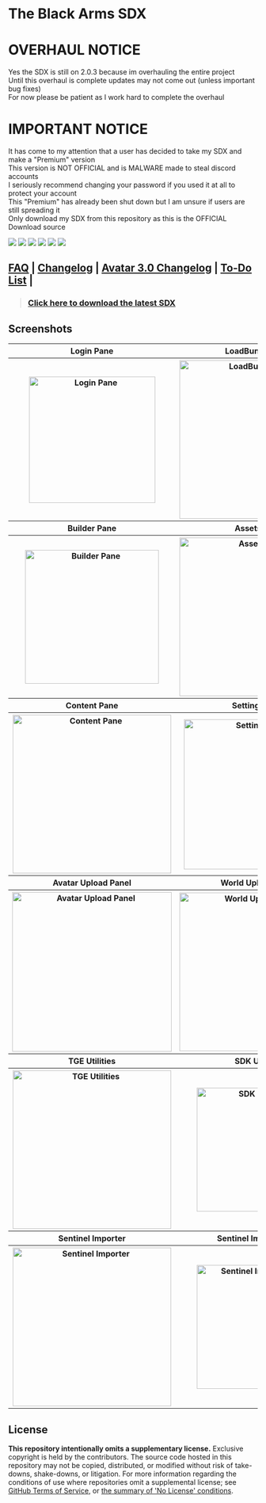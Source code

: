 # The Black Arms SDX  

# OVERHAUL NOTICE 

Yes the SDX is still on 2.0.3 because im overhauling the entire project  
Until this overhaul is complete updates may not come out (unless important bug fixes)  
For now please be patient as I work hard to complete the overhaul  

# IMPORTANT NOTICE  

It has come to my attention that a user has decided to take my SDX and make a "Premium" version  
This version is NOT OFFICIAL and is MALWARE made to steal discord accounts  
I seriously recommend changing your password if you used it at all to protect your account  
This "Premium" has already been shut down but I am unsure if users are still spreading it  
Only download my SDX from this repository as this is the OFFICIAL Download source  

[![](https://img.shields.io/discord/750823059807797260?color=%23000000&label=Dedsec)](https://discord.gg/hEV4yKZ) [![](https://img.shields.io/discord/775516315993636874?color=%23ff0000&label=The%20Black%20Arms)](https://discord.gg/WNYc7x7sBC) [![](https://img.shields.io/badge/The%20Black%20Arms-Guilded-%23F5C400)](https://www.guilded.gg/i/Kk57LVQE) [![](https://img.shields.io/discord/745011216526737438?color=%23ff0000&label=Support%20Server)](https://discord.gg/A9dca3N) [![](https://img.shields.io/discord/657533624052219905?color=%23000000&label=Ministry)](https://discord.gg/ministry) [![](https://img.shields.io/badge/Patreon-Donate-pink)](https://www.patreon.com/PhoenixAceVFX)

## [FAQ](./FAQ.md) | [Changelog](./CHANGELOG.md) | [Avatar 3.0 Changelog](./AVATAR-3.0-CHANGELOG.md) | [To-Do List](./TODO.md) |

> ### [Click here to download the latest SDX](https://github.com/TheBlackArms/TheBlackArmsSDX/releases/latest)

## Screenshots
<table>
  <tr>
    <th>Login Pane</th>
    <th>LoadBundle Pane</th>
  </tr>
  <tr>
    <th><img src="https://raw.githubusercontent.com/TheBlackArms/The-Black-Arms-SDX/master/screenshots/login.png" alt="Login Pane" width="255px" /></th>
    <th><img src="https://raw.githubusercontent.com/TheBlackArms/The-Black-Arms-SDX/master/screenshots/loadbundle.png" alt="LoadBundle Pane" width="320x" /></th>
  </tr>
  <tr>
    <th>Builder Pane</th>
    <th>Assets Pane</th>
  </tr>
  <tr>
    <th><img src="https://raw.githubusercontent.com/TheBlackArms/The-Black-Arms-SDX/master/screenshots/builder.png" alt="Builder Pane" width="270px" /></th>
    <th><img src="https://raw.githubusercontent.com/TheBlackArms/The-Black-Arms-SDX/master/screenshots/assets.png" alt="Assets Pane" width="320px" /></th>
  </tr>
  <tr>
    <th>Content Pane</th>
    <th>Settings Pane</th>
  </tr>
  <tr>
    <th><img src="https://raw.githubusercontent.com/TheBlackArms/The-Black-Arms-SDX/master/screenshots/content.png" alt="Content Pane" width="320px" /></th>
    <th><img src="https://raw.githubusercontent.com/TheBlackArms/The-Black-Arms-SDX/master/screenshots/settings.png" alt="Settings Pane" width="303px" /></th>
  </tr>
  <tr>
    <th>Avatar Upload Panel</th>
    <th>World Upload Panel</th>
  </tr>
  <tr>
    <th><img src="https://raw.githubusercontent.com/TheBlackArms/The-Black-Arms-SDX/master/screenshots/avatarup.png" alt="Avatar Upload Panel" width="322px" /></th>
    <th><img src="https://raw.githubusercontent.com/TheBlackArms/The-Black-Arms-SDX/master/screenshots/worldup.png" alt="World Upload Panel" width="320px" /></th>
  </tr>
  <tr>
    <th>TGE Utilities</th>
    <th>SDK Utilities</th>
  </tr>
  <tr>
    <th><img src="https://raw.githubusercontent.com/TheBlackArms/The-Black-Arms-SDX/master/screenshots/tge.png" alt="TGE Utilities" width="320px" /></th>
    <th><img src="https://raw.githubusercontent.com/TheBlackArms/The-Black-Arms-SDX/master/screenshots/utilities.png" alt="SDK Utilities" width="250px" /></th>
  </tr>
  <tr>
    <th>Sentinel Importer</th>
    <th>Sentinel Importer List</th>
  </tr>
  <tr>
    <th><img src="https://raw.githubusercontent.com/TheBlackArms/The-Black-Arms-SDX/master/screenshots/importer.png" alt="Sentinel Importer" width="320px" /></th>
    <th><img src="https://raw.githubusercontent.com/TheBlackArms/The-Black-Arms-SDX/master/screenshots/importerlist.png" alt="Sentinel Importer List" width="250px" /></th>
  </tr>
</table>

## License

**This repository intentionally omits a supplementary license.** Exclusive copyright is held by the contributors.
The source code hosted in this repository may not be copied, distributed, or modified without risk of take-downs, shake-downs, or litigation.
For more information regarding the conditions of use where repositories omit a supplemental license; see [GitHub Terms of Service](https://docs.github.com/en/github/site-policy/github-terms-of-service#d-user-generated-content), or [the summary of 'No License' conditions](https://choosealicense.com/no-permission/).
